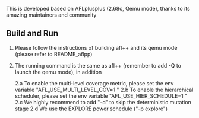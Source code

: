 This is developed based on AFLplusplus (2.68c, Qemu mode), thanks to its amazing maintainers and community

## Build and Run

1. Please follow the instructions of building afl++ and its qemu mode (please refer to README_aflpp)

2. The running command is the same as afl++ (remember to add -Q to launch the qemu mode), in addition

    2.a To enable the multi-level coverage metric, please set the env variable "AFL_USE_MULTI_LEVEL_COV=1 "
    2.b To enable the hierarchical scheduler, please set the env variable "AFL_USE_HIER_SCHEDULE=1 "
    2.c We highly recommend to add "-d" to skip the deterministic mutation stage
    2.d We use the EXPLORE power schedule ("-p explore")

